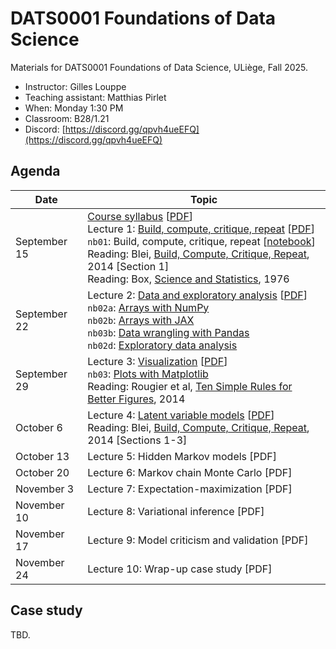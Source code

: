 # DATS0001 Foundations of Data Science

Materials for DATS0001 Foundations of Data Science, ULiège, Fall 2025.

- Instructor: Gilles Louppe
- Teaching assistant: Matthias Pirlet
- When: Monday 1:30 PM
- Classroom: B28/1.21
- Discord: [https://discord.gg/qpvh4ueEFQ](https://discord.gg/qpvh4ueEFQ)

## Agenda

| Date | Topic |
| --- | --- |
| September 15 | [Course syllabus](https://glouppe.github.io/dats0001-foundations-of-data-science/?p=course-syllabus.md) [[PDF](https://glouppe.github.io/dats0001-foundations-of-data-science/pdf/course-syllabus.pdf)]<br> Lecture 1: [Build, compute, critique, repeat](https://glouppe.github.io/dats0001-foundations-of-data-science/?p=lecture1.md) [[PDF](https://glouppe.github.io/dats0001-foundations-of-data-science/pdf/lec1.pdf)]<br>`nb01`: Build, compute, critique, repeat [[notebook](./nb01-box-loop.ipynb)]<br>Reading: Blei, [Build, Compute, Critique, Repeat](http://www.cs.columbia.edu/~blei/fogm/2020F/readings/Blei2014.pdf), 2014 [Section 1]<br>Reading: Box, [Science and Statistics](https://www.jstor.org/stable/2286841), 1976 |
| September 22 | Lecture 2: [Data and exploratory analysis](https://glouppe.github.io/dats0001-foundations-of-data-science/?p=lecture2.md) [[PDF](https://glouppe.github.io/dats0001-foundations-of-data-science/pdf/lec2.pdf)]<br>`nb02a`: [Arrays with NumPy](./nb02a-tables.ipynb)<br>`nb02b`: [Arrays with JAX](./nb02b-jax.ipynb)<br>`nb03b`: [Data wrangling with Pandas](./nb02c-data-wrangling.ipynb)<br>`nb02d`: [Exploratory data analysis](./nb02d-eda.ipynb) |
| September 29 | Lecture 3: [Visualization](https://glouppe.github.io/dats0001-foundations-of-data-science/?p=lecture3.md) [[PDF](https://glouppe.github.io/dats0001-foundations-of-data-science/pdf/lec3.pdf)]<br>`nb03`: [Plots with Matplotlib](./nb03-plots.ipynb)<br>Reading: Rougier et al, [Ten Simple Rules for Better Figures](https://journals.plos.org/ploscompbiol/article/file?id=10.1371/journal.pcbi.1003833&type=printable), 2014 |
| October 6 | Lecture 4: [Latent variable models](https://glouppe.github.io/dats0001-foundations-of-data-science/?p=lecture4.md) [[PDF](https://glouppe.github.io/dats0001-foundations-of-data-science/pdf/lec4.pdf)]<br>Reading: Blei, [Build, Compute, Critique, Repeat](http://www.cs.columbia.edu/~blei/fogm/2020F/readings/Blei2014.pdf), 2014 [Sections 1-3] |
| October 13 | Lecture 5: Hidden Markov models [PDF] |
| October 20 | Lecture 6: Markov chain Monte Carlo [PDF] |
| November 3 | Lecture 7: Expectation-maximization [PDF] |
| November 10 | Lecture 8: Variational inference [PDF] |
| November 17 | Lecture 9: Model criticism and validation [PDF] |
| November 24 | Lecture 10: Wrap-up case study [PDF] |

## Case study

TBD.
